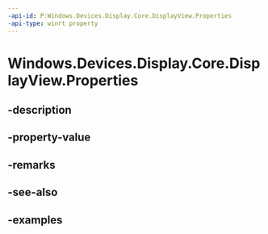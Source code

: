 ```yaml
---
-api-id: P:Windows.Devices.Display.Core.DisplayView.Properties
-api-type: winrt property
---
```


<!-- Property syntax.
public IMap<Guid, object> Properties { get; }
-->

# Windows.Devices.Display.Core.DisplayView.Properties

## -description

## -property-value

## -remarks

## -see-also

## -examples

